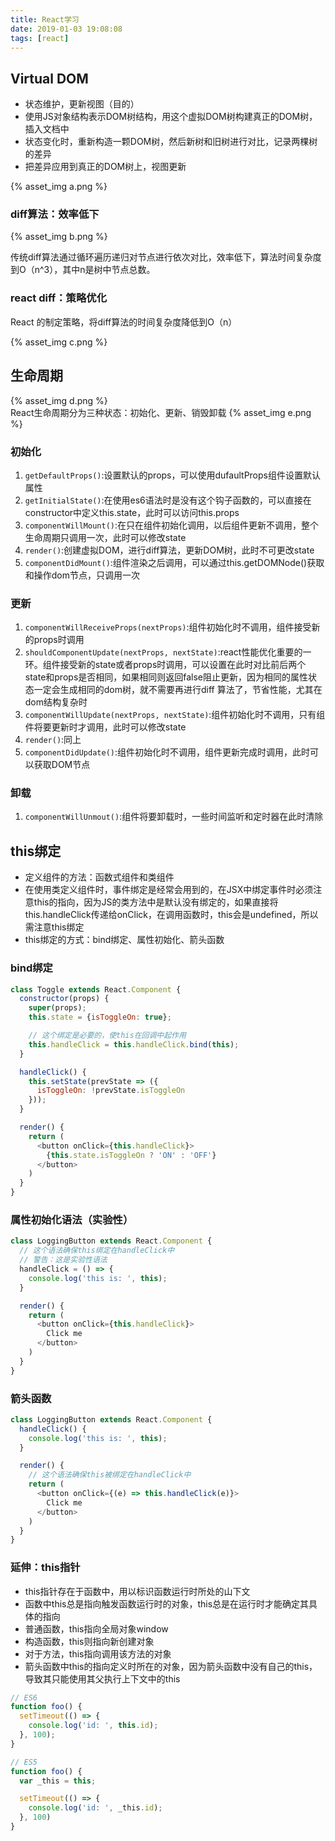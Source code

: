 ```yaml
---
title: React学习
date: 2019-01-03 19:08:08
tags: [react]
---
```


## Virtual DOM

- 状态维护，更新视图（目的）
- 使用JS对象结构表示DOM树结构，用这个虚拟DOM树构建真正的DOM树，插入文档中
- 状态变化时，重新构造一颗DOM树，然后新树和旧树进行对比，记录两棵树的差异
- 把差异应用到真正的DOM树上，视图更新

{% asset_img a.png %}

<!-- more -->

### diff算法：效率低下
{% asset_img b.png %}

传统diff算法通过循环遍历递归对节点进行依次对比，效率低下，算法时间复杂度到O（n^3），其中n是树中节点总数。

### react diff：策略优化

React 的制定策略，将diff算法的时间复杂度降低到O（n）

{% asset_img c.png %}

## 生命周期

{% asset_img d.png %}
<br/>
React生命周期分为三种状态：初始化、更新、销毁卸载
{% asset_img e.png %}

### 初始化

1. `getDefaultProps()`:设置默认的props，可以使用dufaultProps组件设置默认属性
2. `getInitialState()`:在使用es6语法时是没有这个钩子函数的，可以直接在constructor中定义this.state，此时可以访问this.props
3. `componentWillMount()`:在只在组件初始化调用，以后组件更新不调用，整个生命周期只调用一次，此时可以修改state
4. `render()`:创建虚拟DOM，进行diff算法，更新DOM树，此时不可更改state
5. `componentDidMount()`:组件渲染之后调用，可以通过this.getDOMNode()获取和操作dom节点，只调用一次

### 更新

1. `componentWillReceiveProps(nextProps)`:组件初始化时不调用，组件接受新的props时调用
2. `shouldComponentUpdate(nextProps, nextState)`:react性能优化重要的一环。组件接受新的state或者props时调用，可以设置在此时对比前后两个state和props是否相同，如果相同则返回false阻止更新，因为相同的属性状态一定会生成相同的dom树，就不需要再进行diff 算法了，节省性能，尤其在dom结构复杂时
3. `componentWillUpdate(nextProps, nextState)`:组件初始化时不调用，只有组件将要更新时才调用，此时可以修改state
4. `render()`:同上
5. `componentDidUpdate()`:组件初始化时不调用，组件更新完成时调用，此时可以获取DOM节点

### 卸载

1. `componentWillUnmout()`:组件将要卸载时，一些时间监听和定时器在此时清除

## this绑定

- 定义组件的方法：函数式组件和类组件
- 在使用类定义组件时，事件绑定是经常会用到的，在JSX中绑定事件时必须注意this的指向，因为JS的类方法中是默认没有绑定的，如果直接将this.handleClick传递给onClick，在调用函数时，this会是undefined，所以需注意this绑定
- this绑定的方式：bind绑定、属性初始化、箭头函数

### bind绑定

```js
class Toggle extends React.Component {
  constructor(props) {
    super(props);
    this.state = {isToggleOn: true};

    // 这个绑定是必要的，使this在回调中起作用
    this.handleClick = this.handleClick.bind(this);
  }

  handleClick() {
    this.setState(prevState => ({
      isToggleOn: !prevState.isToggleOn
    }));
  }

  render() {
    return (
      <button onClick={this.handleClick}>
        {this.state.isToggleOn ? 'ON' : 'OFF'}
      </button>
    )
  }
}
```

### 属性初始化语法（实验性）

```js
class LoggingButton extends React.Component {
  // 这个语法确保this绑定在handleClick中
  // 警告：这是实验性语法
  handleClick = () => {
    console.log('this is: ', this);
  }

  render() {
    return (
      <button onClick={this.handleClick}>
        Click me
      </button>
    )
  }
}
```

### 箭头函数

```js
class LoggingButton extends React.Component {
  handleClick() {
    console.log('this is: ', this);
  }

  render() {
    // 这个语法确保this被绑定在handleClick中
    return (
      <button onClick={(e) => this.handleClick(e)}>
        Click me
      </button>
    )
  }
}
```

### 延伸：this指针

- this指针存在于函数中，用以标识函数运行时所处的山下文
- 函数中this总是指向触发函数运行时的对象，this总是在运行时才能确定其具体的指向 
- 普通函数，this指向全局对象window
- 构造函数，this则指向新创建对象
- 对于方法，this指向调用该方法的对象
- 箭头函数中this的指向定义时所在的对象，因为箭头函数中没有自己的this，导致其只能使用其父执行上下文中的this

```js
// ES6
function foo() {
  setTimeout(() => {
    console.log('id: ', this.id);
  }, 100);
}

// ES5
function foo() {
  var _this = this;

  setTimeout(() => {
    console.log('id: ', _this.id);
  }, 100)
}
```

